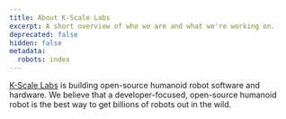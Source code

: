 ```yaml
---
title: About K-Scale Labs
excerpt: A short overview of who we are and what we're working on.
deprecated: false
hidden: false
metadata:
  robots: index
---
```

[K-Scale Labs](https://kscale.dev)  is building open-source humanoid robot software and hardware. We believe that a developer-focused, open-source humanoid robot is the best way to get billions of robots out in the wild.